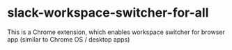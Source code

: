 # slack-workspace-switcher-for-all
This is a Chrome extension, which enables workspace switcher for browser app (similar to Chrome OS / desktop apps)
